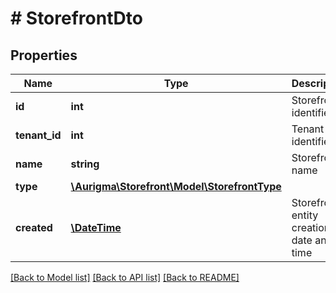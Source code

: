 # # StorefrontDto

## Properties

Name | Type | Description | Notes
------------ | ------------- | ------------- | -------------
**id** | **int** | Storefront identifier | [optional]
**tenant_id** | **int** | Tenant identifier | [optional]
**name** | **string** | Storefront name | [optional]
**type** | [**\Aurigma\Storefront\Model\StorefrontType**](StorefrontType.md) |  | [optional]
**created** | [**\DateTime**](\DateTime.md) | Storefront entity creation date and time | [optional]

[[Back to Model list]](../../README.md#models) [[Back to API list]](../../README.md#endpoints) [[Back to README]](../../README.md)
